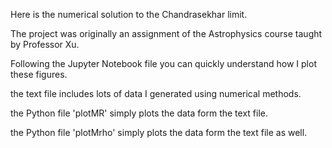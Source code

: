 Here is the numerical solution to the Chandrasekhar limit.  

The project was originally an assignment of the Astrophysics course taught by Professor Xu.  

Following the Jupyter Notebook file you can quickly understand how I plot these figures.  

the text file includes lots of data I generated using numerical methods.  

the Python file 'plotMR' simply plots the data form the text file.

the Python file 'plotMrho' simply plots the data form the text file as well.
